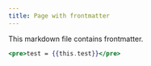 ```yaml
---
title: Page with frontmatter
---
```


This markdown file contains frontmatter.

```handlebars
<pre>test = {{this.test}}</pre>
```